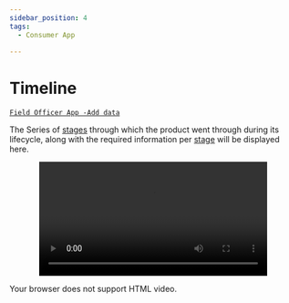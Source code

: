 ```yaml
---
sidebar_position: 4
tags:
  - Consumer App
  
---
```



# Timeline

[`Field Officer App -Add data`](../FOapp/AddData)

The Series of [stages](../intro#stage) through which the product went through during its lifecycle, along with the required information per [stage](../intro#stage) will be displayed here.

<p align="center">
<video width="400" controls >
  <source src="../../../videos/time_line.mp4" type="video/mp4"/>
  
  Your browser does not support HTML video.
</video>
</p>

